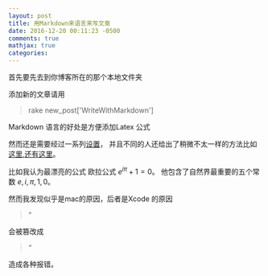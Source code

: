 ```yaml
---
layout: post
title: 用Markdown来语言来写文章
date: 2016-12-20 00:11:23 -0500
comments: true
mathjax: true
categories: 
---
```



首先要先去到你博客所在的那个本地文件夹

添加新的文章请用

> rake new_post['WriteWithMarkdown']

<!-- more -->

Markdown 语言的好处是方便添加Latex 公式

然而还是需要经过一系列[设置](https://bobbielf2.github.io/blog/2016/08/06/shu-xue-blog/)，
并且不同的人还给出了稍微不太一样的方法比如[这里](http://blog.zhengdong.me/2012/12/19/latex-math-in-octopress/),[还有这里](http://www.idryman.org/blog/2012/03/10/writing-math-equations-on-octopress/)。

比如我认为最漂亮的公式 欧拉公式 $e^{i\pi}+1=0$。 他包含了自然界最重要的五个常数 $e,i,\pi,1,0$。

然而我发现似乎是mac的原因，后者是Xcode 的原因

>"

会被篡改成

>“

造成各种报错。
